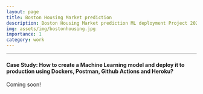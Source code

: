 ```yaml
---
layout: page
title: Boston Housing Market prediction
description: Boston Housing Market prediction ML deployment Project 2023
img: assets/img/bostonhousing.jpg
importance: 1
category: work
---
```



---

#### Case Study: How to create a Machine Learning model and deploy it to production using Dockers, Postman, Github Actions and Heroku?

Coming soon!


